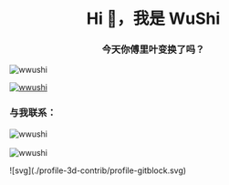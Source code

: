 <h1 align="center">Hi 👋，我是 WuShi</h1>
<h3 align="center">今天你傅里叶变换了吗？</h3>

<p align="left"> <img src="https://komarev.com/ghpvc/?username=wwushi&label=Profile%20views&color=0e75b6&style=flat" alt="wwushi" /> </p>

<p align="left"> <a href="https://github.com/ryo-ma/github-profile-trophy"><img src="https://github-profile-trophy.vercel.app/?username=wwushi" alt="wwushi" /></a> </p>

<h3 align="left">与我联系：</h3>
<p align="left">
</p>

<p> <img align="center" src="https://github-readme-stats.vercel.app/api?username=wwushi&show_icons=true&locale=en" alt="wwushi" /></p>

<p><img align="center" src="https://github-readme-streak-stats.herokuapp.com/?user=wwushi&" alt="wwushi" /></p>
![svg](./profile-3d-contrib/profile-gitblock.svg)
